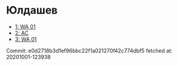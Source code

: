 # Юлдашев
- [1: WA 01](1.md)
- [2: AC](2.md)
- [3: WA 01](3.md)

Commit: e0d2718b3d1ef96bbc22f1a021270f42c774dbf5
 fetched at: 20201001-123938
